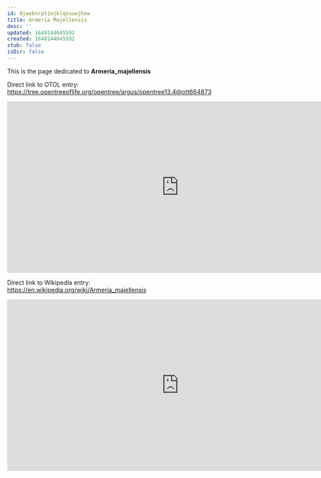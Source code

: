 ```yaml
---
id: 0jwebnrpt1ojklqzuuwjhew
title: Armeria Majellensis
desc: ''
updated: 1648144045592
created: 1648144045592
stub: false
isDir: false
---
```

This is the page dedicated to **Armeria_majellensis**


Direct link to OTOL entry: https://tree.opentreeoflife.org/opentree/argus/opentree13.4@ott664873



<html>
    <body>
    <iframe src="https://tree.opentreeoflife.org/opentree/argus/opentree13.4@ott664873"
    width="800" height="400" frameborder="0" allowfullscreen> </iframe>
    </body>
</html>
    


Direct link to Wikipedia entry: https://en.wikipedia.org/wiki/Armeria_majellensis



<html>
    <body>
    <iframe src="https://en.wikipedia.org/wiki/Armeria_majellensis"
    width="800" height="400" frameborder="0" allowfullscreen> </iframe>
    </body>
</html>
    
